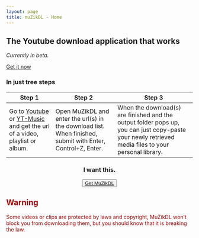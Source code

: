 ```yaml
---
layout: page
title: muZikDL - Home
---
```


## The Youtube download application that works

*Currently in beta.*

<a href="https://marnix0810.github.io/muZikDL/get">Get it now</a>

### In just tree steps

| Step 1                                                       | Step 2                                                       | Step 3                                                       |
| ------------------------------------------------------------ | ------------------------------------------------------------ | ------------------------------------------------------------ |
| Go to [Youtube](https://youtube.com/) or [YT-Music](https://music.youtube.com/) and get the url of a video, playlist or album. | Open MuZikDL and enter the url(s) in the download list. When finished, submit with Enter, Control+Z, Enter. | When the download(s) are finished and the output folder pops up, you can just copy-paste your newly retrieved media files to your personal library. |

<center>
<h3>I want this.</h3>
<button><a href="https://marnix0810.github.io/muZikDL/get">Get MuZikDL</a></button>
</center>

<h2 style="color:#a30003;">Warning</h2>
<p style="color:#a60003;">
Some videos or clips are protected by laws and copyright, MuZikDL won&#8217;t block you from downloading them, but you should know that it is breaking the law.
</p>

